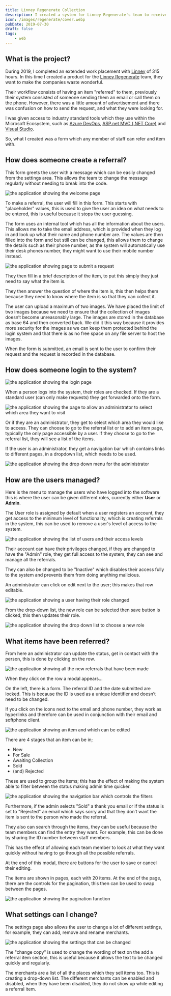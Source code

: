 ```yaml
---
title: Linney Regenerate Collection
description: I created a system for Linney Regenerate's team to receive and then track items that have been referred to them.
icon: /images/regenerate/cover.webp
pubDate: 2019-07-30
draft: false
tags:
    - web
---
```


## What is the project?

During 2019, I completed an extended work placement with [Linney](https://linney.com/) of 315 hours. In this time I created a product for the [Linney Regenerate](https://www.linney.com/regenerate/) team, they want to make the companies waste wonderful.

Their workflow consists of having an item "referred" to them, previously their system consisted of someone sending them an email or call them on the phone. However, there was a little amount of advertisement and there was confusion on how to send the request, and what they were looking for.

I was given access to industry standard tools which they use within the Microsoft Ecosystem, such as [Azure DevOps](https://dev.azure.com), [ASP.net MVC (.NET Core)](https://docs.microsoft.com/en-us/aspnet/core/mvc/overview?view=aspnetcore-2.2) and [Visual Studio](https://visualstudio.com).

So, what I created was a form which any member of staff can refer and item with.

## How does someone create a referral?

This form greets the user with a message which can be easily changed from the settings area. This allows the team to change the message regularly without needing to break into the code.

![the application showing the welcome page](/images/regenerate/welcome.webp)

To make a referral, the user will fill in this form. This starts with "placeholder" values, this is used to give the user an idea on what needs to be entered, this is useful because it stops the user guessing.

The form uses an internal tool which has all the information about the users. This allows me to take the email address, which is provided when they log in and look up what their name and phone number are. The values are then filled into the form and but still can be changed, this allows them to change the details such as their phone number, as the system will automatically use their desk phones number, they might want to use their mobile number instead.

![the application showing page to submit a request](/images/regenerate/form.webp)

They then fill in a brief description of the item, to put this simply they just need to say what the item is.

They then answer the question of where the item is, this then helps them because they need to know where the item is so that they can collect it.

The user can upload a maximum of two images. We have placed the limit of two images because we need to ensure that the collection of images doesn’t become unreasonably large. The images are stored in the database as base 64 and then converted back. We did it this way because it provides more security for the images as we can keep them protected behind the login system and that there is as no free space on any file server to host the images.

When the form is submitted, an email is sent to the user to confirm their request and the request is recorded in the database.

## How does someone login to the system?

![the application showing the login page](/images/regenerate/login.webp)

When a person logs into the system, their roles are checked. If they are a standard user (can only make requests) they get forwarded onto the form.

![the application showing the page to allow an administrator to select which area they want to visit](/images/regenerate/select.webp)

Or if they are an administrator, they get to select which area they would like to access. They can choose to go to the referral list or to add an item page, typically the only page accessible by a user. If they choose to go to the referral list, they will see a list of the items.

If the user is an administrator, they get a navigation bar which contains links to different pages, in a dropdown list, which needs to be used.

![the application showing the drop down menu for the administrator](/images/regenerate/menu.webp)

## How are the users managed?

Here is the menu to manage the users who have logged into the software this is where the user can be given different roles, currently either **User** or **Admin**.

The User role is assigned by default when a user registers an account, they get access to the minimum level of functionality, which is creating referrals in the system, this can be used to remove a user's level of access to the system.

![the application showing the list of users and their access levels](/images/regenerate/users.webp)

Their account can have their privileges changed, if they are changed to have the "Admin" role, they get full access to the system, they can see and manage all the referrals.

They can also be changed to be "Inactive" which disables their access fully to the system and prevents them from doing anything malicious.

An administrator can click on edit next to the user; this makes that row editable.

![the application showing a user having their role changed](/images/regenerate/edit-user-1.webp)

From the drop-down list, the new role can be selected then save button is clicked, this then updates their role.

![the application showing the drop down list to choose a new role](/images/regenerate/edit-user-2.webp)

## What items have been referred?

From here an administrator can update the status, get in contact with the person, this is done by clicking on the row.

![the application showing all the new referrals that have been made](/images/regenerate/items.webp)

When they click on the row a modal appears…

On the left, there is a form. The referral ID and the date submitted are locked. This is because the ID is used as a unique identifier and doesn’t need to be changed.

If you click on the icons next to the email and phone number, they work as hyperlinks and therefore can be used in conjunction with their email and softphone client.

![the application showing an item and which can be edited](/images/regenerate/item.webp)

There are 4 stages that an item can be in;

- New
- For Sale
- Awaiting Collection
- Sold
- (and) Rejected

These are used to group the items; this has the effect of making the system able to filter between the status making admin time quicker.

![the application showing the navigation bar which controls the filters](/images/regenerate/nav.webp)

Furthermore, if the admin selects "Sold" a thank you email or if the status is set to "Rejected" an email which says sorry and that they don’t want the item is sent to the person who made the referral.

They also can search through the items, they can be useful because the team members can find the entry they want. For example, this can be done by sharing the ID number between staff members.

This has the effect of allowing each team member to look at what they want quickly without having to go through all the possible referrals.

At the end of this modal, there are buttons for the user to save or cancel their editing.

The items are shown in pages, each with 20 items. At the end of the page, there are the controls for the pagination, this then can be used to swap between the pages.

![the application showing the pagination function](/images/regenerate/pagination.webp)

## What settings can I change?

The settings page also allows the user to change a lot of different settings, for example, they can add, remove and rename merchants.

![the application showing the settings that can be changed](/images/regenerate/settings.webp)

The "change copy" is used to change the wording of text on the add a referral item section, this is useful because it allows the text to be changed quickly and regularly.

The merchants are a list of all the places which they sell items too. This is creating a drop-down list. The different merchants can be enabled and disabled, when they have been disabled, they do not show up while editing a referral item.
